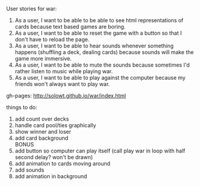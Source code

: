 User stories for war:<br />
1. As a user, I want to be able to be able to see html representations of cards because text based games are boring.<br />
2. As a user, I want to be able to reset the game with a button so that I don't have to reload the page.<br />
3. As a user, I want to be able to hear sounds whenever something happens (shuffling a deck, dealing cards) because sounds will make the game more immersive.<br />
4. As a user, I want to be able to mute the sounds because sometimes I'd rather listen to music while playing war.<br />
5. As a user, I want to be able to play against the computer because my friends won't always want to play war.<br />

gh-pages: http://solowt.github.io/war/index.html

things to do:<br />
1. add count over decks <br />
2. handle card pool/ties graphically<br />
3. show winner and loser <br />
4. add card background <br />
BONUS<br />
5. add button so computer can play itself (call play war in loop with half second delay? won't be drawn)<br />
6. add animation to cards moving around<br />
7. add sounds<br />
8. add animation in background
